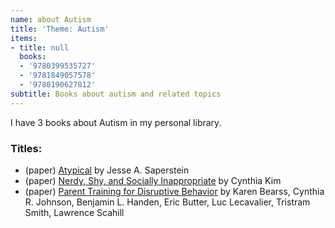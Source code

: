 ```yaml
---
name: about Autism
title: 'Theme: Autism'
items:
- title: null
  books:
  - '9780399535727'
  - '9781849057578'
  - '9780190627812'
subtitle: Books about autism and related topics
---
```

I have 3 books about Autism in my personal library.

### Titles:
- (paper) [Atypical](/books/info/9780399535727) by Jesse A. Saperstein
- (paper) [Nerdy, Shy, and Socially Inappropriate](/books/info/9781849057578) by Cynthia Kim
- (paper) [Parent Training for Disruptive Behavior](/books/info/9780190627812) by Karen Bearss, Cynthia R. Johnson, Benjamin L. Handen, Eric Butter, Luc Lecavalier, Tristram Smith, Lawrence Scahill
